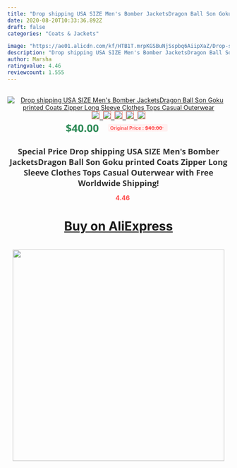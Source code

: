 ```yaml
---
title: "Drop shipping USA SIZE Men's Bomber JacketsDragon Ball Son Goku printed Coats Zipper Long Sleeve Clothes Tops Casual Outerwear"
date: 2020-08-20T10:33:36.892Z
draft: false
categories: "Coats & Jackets"

image: "https://ae01.alicdn.com/kf/HTB1T.mrpKGSBuNjSspbq6AiipXaZ/Drop-shipping-USA-SIZE-Men-s-Bomber-JacketsDragon-Ball-Son-Goku-printed-Coats-Zipper-Long-Sleeve.jpg"
description: "Drop shipping USA SIZE Men's Bomber JacketsDragon Ball Son Goku printed Coats Zipper Long Sleeve Clothes Tops Casual Outerwear"
author: Marsha
ratingvalue: 4.46
reviewcount: 1.555
---
```

<br>
<div style="text-align: center;">
<a href="https://s.click.aliexpress.com/e/_9j8wXF" target="_blank" rel="nofollow noopener noreferrer"><img alt="Drop shipping USA SIZE Men's Bomber JacketsDragon Ball Son Goku printed Coats Zipper Long Sleeve Clothes Tops Casual Outerwear" class="magnifier-image" src="https://ae01.alicdn.com/kf/HTB1T.mrpKGSBuNjSspbq6AiipXaZ/Drop-shipping-USA-SIZE-Men-s-Bomber-JacketsDragon-Ball-Son-Goku-printed-Coats-Zipper-Long-Sleeve.jpg_640x640.jpg">
<br>
<img style="border:1px solid salmon" src="https://ae01.alicdn.com/kf/HTB1T.mrpKGSBuNjSspbq6AiipXaZ/Drop-shipping-USA-SIZE-Men-s-Bomber-JacketsDragon-Ball-Son-Goku-printed-Coats-Zipper-Long-Sleeve.jpg_120x120.jpg">&nbsp;&nbsp;<img style="border:1px solid salmon" src="https://ae01.alicdn.com/kf/HTB1wCKNpKuSBuNjy1Xcq6AYjFXar/Drop-shipping-USA-SIZE-Men-s-Bomber-JacketsDragon-Ball-Son-Goku-printed-Coats-Zipper-Long-Sleeve.jpg_120x120.jpg">&nbsp;&nbsp;<img style="border:1px solid salmon" src="https://ae01.alicdn.com/kf/HTB1HrNQpMaTBuNjSszfq6xgfpXaj/Drop-shipping-USA-SIZE-Men-s-Bomber-JacketsDragon-Ball-Son-Goku-printed-Coats-Zipper-Long-Sleeve.jpg_120x120.jpg">&nbsp;&nbsp;<img style="border:1px solid salmon" src="https://ae01.alicdn.com/kf/HTB1xQE6hhuTBuNkHFNRq6A9qpXae/Drop-shipping-USA-SIZE-Men-s-Bomber-JacketsDragon-Ball-Son-Goku-printed-Coats-Zipper-Long-Sleeve.jpg_120x120.jpg">&nbsp;&nbsp;<img style="border:1px solid salmon" src="https://ae01.alicdn.com/kf/HTB1W7LiXVyZBuNjt_jJq6zDlXXaN/Drop-shipping-USA-SIZE-Men-s-Bomber-JacketsDragon-Ball-Son-Goku-printed-Coats-Zipper-Long-Sleeve.jpg_120x120.jpg"></a></div><br0>
<div style="text-align: center;"><span style="background-color: white; border: 0px; box-sizing: border-box; color: seagreen; display: inline-block; font-family: &quot;open sans&quot; , &quot;arial&quot; , &quot;helvetica&quot; , sans-serif , &quot;heiti&quot;; font-size: 24px; font-stretch: inherit; font-weight: 700; line-height: inherit; margin: 0px 10px 0px 0px; padding: 0px; vertical-align: middle;">$40.00 </span>
<span style="background: rgb(255 , 241 , 241); border-radius: 3px; border: 0px; box-sizing: border-box; color: #ff4747; display: inline-block; font-family: inherit; font-size: 12px; font-stretch: inherit; font-style: inherit; font-variant: inherit; font-weight: 600; line-height: inherit; margin: 0px; padding: 2px 5px; transform: scale(0.9); vertical-align: middle;">Original Price : <b style="text-decoration: line-through;">$40.00 </b> &nbsp;&nbsp;</span></div>
<h1 style="color: #333333; display: inline-block; font-family: &quot;open sans&quot; , &quot;arial&quot; , &quot;helvetica&quot; , sans-serif , &quot;heiti&quot;; font-size: 18px; font-stretch: inherit; font-weight: 700; text-align: center;">Special Price Drop shipping USA SIZE Men's Bomber JacketsDragon Ball Son Goku printed Coats Zipper Long Sleeve Clothes Tops Casual Outerwear with Free Worldwide Shipping!</h1>
<div style="color: #ff4747; text-align: center;">
<img src="https://4.bp.blogspot.com/-M0ZcTcb-5uY/XleCXlxnR4I/AAAAAAAAAEc/OrjgMkXV1oMQFaCRZj5HQwOCBcu3w1FegCPcBGAYYCw/s1600/star.png" style="height: 15px;">&nbsp;<b>4.46</b></div>
<div class="button_cont" align="center"><a class="buynow_a" href="https://s.click.aliexpress.com/e/_9j8wXF" target="_blank" rel="nofollow noopener noreferrer"><H1>Buy on AliExpress</H1></a></div><br>
<div class="separator" style="clear: both; text-align: center;">
<img src="https://lh3.googleusercontent.com/-pTy5HemUv9M/XlePHvY0dAI/AAAAAAAAAE4/0nX5iRUoIWY8eMW9Dpxeirr157OZliDIgCLcBGAsYHQ/s1600/badge.gif" width="480">
</div>
